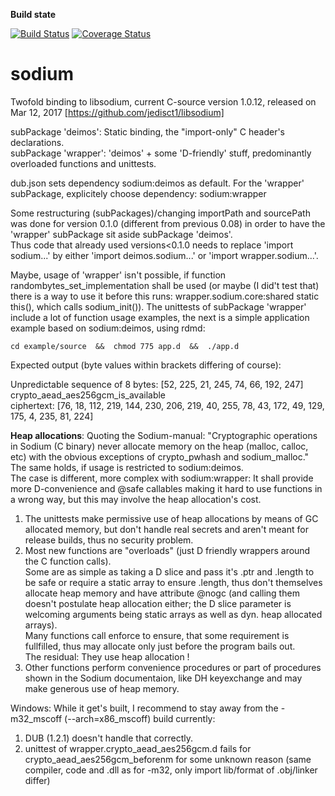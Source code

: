 **Build state**

[![Build Status](https://travis-ci.org/carblue/sodium.svg?branch=master)](https://travis-ci.org/carblue/sodium)
[![Coverage Status](https://coveralls.io/repos/github/carblue/sodium/badge.svg?branch=master)](https://coveralls.io/github/carblue/sodium?branch=master)

# sodium

Twofold binding to libsodium, current C-source version 1.0.12, released on Mar 12, 2017 [https://github.com/jedisct1/libsodium]

subPackage 'deimos':  Static binding, the "import-only" C header's declarations.<br>
subPackage 'wrapper': 'deimos' + some 'D-friendly' stuff, predominantly overloaded functions and unittests.

dub.json sets dependency sodium:deimos as default. For the 'wrapper' subPackage, explicitely choose dependency:  sodium:wrapper

Some restructuring (subPackages)/changing importPath and sourcePath was done for version 0.1.0 (different from previous 0.08) in order to have the 'wrapper' subPackage sit aside
subPackage 'deimos'.<br>
Thus code that already used versions<0.1.0 needs to replace 'import sodium...' by either 'import deimos.sodium...' or 'import wrapper.sodium...'.

Maybe, usage of 'wrapper' isn't possible, if function randombytes_set_implementation shall be used (or maybe (I did't test that) there is a way to use it before this runs: wrapper.sodium.core:shared static this(), which calls sodium_init()).
The unittests of subPackage 'wrapper' include a lot of function usage examples, the next is a simple application example based on sodium:deimos, using rdmd:<br>

	cd example/source  &&  chmod 775 app.d  &&  ./app.d

Expected output (byte values within brackets differing of course):

Unpredictable sequence of 8 bytes: [52, 225, 21, 245, 74, 66, 192, 247]<br>
crypto_aead_aes256gcm_is_available<br>
ciphertext: [76, 18, 112, 219, 144, 230, 206, 219, 40, 255, 78, 43, 172, 49, 129, 175, 4, 235, 81, 224]


**Heap allocations**:
Quoting the Sodium-manual: "Cryptographic operations in Sodium (C binary) never allocate memory on the heap (malloc, calloc, etc) with the obvious exceptions of crypto_pwhash and sodium_malloc."<br>
The same holds, if usage is restricted to sodium:deimos.<br>
The case is different, more complex with sodium:wrapper: It shall provide more D-convenience and @safe callables making it hard to use functions in a wrong way, but this may involve the heap allocation's cost.<br>
1. The unittests make permissive use of heap allocations by means of GC allocated memory, but don't handle real secrets and aren't meant for release builds, thus no security problem.<br>
2. Most new functions are "overloads" (just D friendly wrappers around the C function calls).<br>
  Some are as simple as taking a D slice and pass it's .ptr and .length to be safe or require a static array to ensure .length, thus don't themselves allocate heap memory and have attribute @nogc (and calling them doesn't postulate heap allocation either; the D slice parameter is welcoming arguments being static arrays as well as dyn. heap allocated arrays).<br>
  Many functions call enforce to ensure, that some requirement is fullfilled, thus may allocate only just before the program bails out.<br>
  The residual: They use heap allocation !
3. Other functions perform convenience procedures or part of procedures shown in the Sodium documentaion, like DH keyexchange and may make generous use of heap memory.

Windows:
While it get's built, I recommend to stay away from the -m32_mscoff (--arch=x86_mscoff) build currently:
1. DUB (1.2.1) doesn't handle that correctly.
2. unittest of wrapper.crypto_aead_aes256gcm.d fails for crypto_aead_aes256gcm_beforenm for some unknown reason (same compiler, code and .dll as for -m32, only import lib/format of .obj/linker differ)
